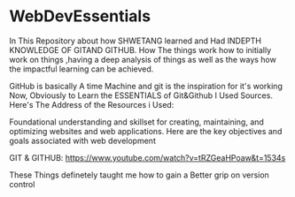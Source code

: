 # WebDevEssentials
In This Repository about how SHWETANG learned and Had INDEPTH KNOWLEDGE OF GITAND  GITHUB. 
How The things work how to initially work on  things ,having a deep analysis of things as well as the ways how the impactful learning can be achieved.

GitHub is basically A time Machine and git is  the inspiration for it's working
Now, Obviously to Learn the ESSENTIALS of  Git&Github I Used Sources.
Here's The Address of the Resources i Used:

Foundational understanding and skillset for creating, maintaining, and optimizing websites and web applications. Here are the key objectives and goals associated with web development 

GIT & GITHUB:
https://www.youtube.com/watch?v=tRZGeaHPoaw&t=1534s

These Things definetely taught me how to gain a Better grip on version control
